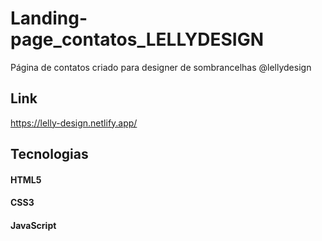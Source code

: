 # Landing-page_contatos_LELLYDESIGN
Página de contatos criado para designer de sombrancelhas @lellydesign 

## Link
https://lelly-design.netlify.app/

## Tecnologias
#### HTML5
#### CSS3
#### JavaScript

